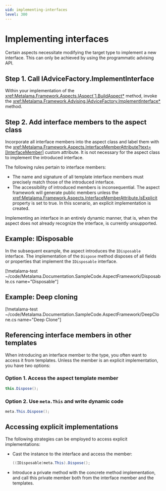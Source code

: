 ```yaml
---
uid: implementing-interfaces
level: 300
---
```

# Implementing interfaces

Certain aspects necessitate modifying the target type to implement a new interface. This can only be achieved by using the programmatic advising API.

## Step 1. Call IAdviceFactory.ImplementInterface

Within your implementation of the <xref:Metalama.Framework.Aspects.IAspect`1.BuildAspect*> method, invoke the <xref:Metalama.Framework.Advising.IAdviceFactory.ImplementInterface*> method.

## Step 2. Add interface members to the aspect class

Incorporate all interface members into the aspect class and label them with the <xref:Metalama.Framework.Aspects.InterfaceMemberAttribute?text=[InterfaceMember]> custom attribute. It is not necessary for the aspect class to implement the introduced interface.

The following rules pertain to interface members:

- The name and signature of all template interface members must precisely match those of the introduced interface.
- The accessibility of introduced members is inconsequential. The aspect framework will generate public members unless the <xref:Metalama.Framework.Aspects.InterfaceMemberAttribute.IsExplicit> property is set to true. In this scenario, an explicit implementation is created.

Implementing an interface in an entirely dynamic manner, that is, when the aspect does not already recognize the interface, is currently unsupported.

## Example: IDisposable

In the subsequent example, the aspect introduces the `IDisposable` interface. The implementation of the `Dispose` method disposes of all fields or properties that implement the `IDisposable` interface.

[!metalama-test  ~/code/Metalama.Documentation.SampleCode.AspectFramework/Disposable.cs name="Disposable"]

## Example: Deep cloning

[!metalama-test ~/code/Metalama.Documentation.SampleCode.AspectFramework/DeepClone.cs name="Deep Clone"]


## Referencing interface members in other templates

When introducing an interface member to the type, you often want to access it from templates. Unless the member is an explicit implementation, you have two options:

[comment]: # (TODO: better code examples)


### Option 1. Access the aspect template member

```cs
this.Dispose();
```


### Option 2. Use `meta.This` and write dynamic code

```cs
meta.This.Dispose();
```

## Accessing explicit implementations

The following strategies can be employed to access explicit implementations:

- Cast the instance to the interface and access the member:

    ```cs
    ((IDisposable)meta.This).Dispose();
    ```

- Introduce a private method with the concrete method implementation, and call this private member both from the interface member and the templates.

